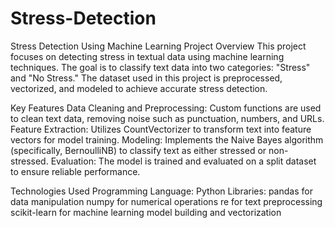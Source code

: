 # Stress-Detection
Stress Detection Using Machine Learning
Project Overview
This project focuses on detecting stress in textual data using machine learning techniques. The goal is to classify text data into two categories: "Stress" and "No Stress." The dataset used in this project is preprocessed, vectorized, and modeled to achieve accurate stress detection.

Key Features
Data Cleaning and Preprocessing: Custom functions are used to clean text data, removing noise such as punctuation, numbers, and URLs.
Feature Extraction: Utilizes CountVectorizer to transform text into feature vectors for model training.
Modeling: Implements the Naive Bayes algorithm (specifically, BernoulliNB) to classify text as either stressed or non-stressed.
Evaluation: The model is trained and evaluated on a split dataset to ensure reliable performance.

Technologies Used
Programming Language: Python
Libraries:
pandas for data manipulation
numpy for numerical operations
re for text preprocessing
scikit-learn for machine learning model building and vectorization
